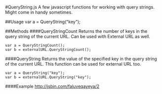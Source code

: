 #QueryString.js
A few javascript functions for working with query strings. Might come in handy sometimes.

##Usage
	var a = QueryString("key");

##Methods
####QueryStringCount
Returns the number of keys in the query string of the current URL. Can be used with External URL as well.

	var a = QueryStringCount();
	var b = externalURL.QueryStringCount();

####QueryString
Returns the value of the specified key in the query string of the current URL. This function can be used for external URL too.

	var a = QueryString("key");
	var b = externalURL.QueryString("key");

####Example
http://jsbin.com/faluveqayeya/2
